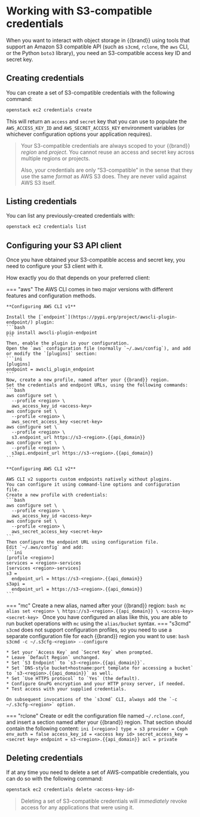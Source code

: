 # Working with S3-compatible credentials

When you want to interact with object storage in {{brand}} using tools that support an Amazon S3 compatible API (such as `s3cmd`, `rclone`, the `aws` CLI, or the Python `boto3` library), you need an S3-compatible access key ID and secret key.

## Creating credentials

You can create a set of S3-compatible credentials with the following command:

```bash
openstack ec2 credentials create
```

This will return an `access` and `secret` key that you can use to populate the `AWS_ACCESS_KEY_ID` and `AWS_SECRET_ACCESS_KEY` environment variables (or whichever configuration options your application requires).

> Your S3-compatible credentials are always scoped to your {{brand}} *region* and *project*.
> You cannot reuse an access and secret key across multiple regions or projects.
>
> Also, your credentials are only “S3-compatible” in the sense that they use the same *format* as AWS S3 does.
> They are never valid against AWS S3 itself.

## Listing credentials

You can list any previously-created credentials with:

```bash
openstack ec2 credentials list
```

## Configuring your S3 API client

Once you have obtained your S3-compatible access and secret key, you need to configure your S3 client with it.

How exactly you do that depends on your preferred client:

=== "aws"
    The AWS CLI comes in two major versions with different features and configuration methods.

    **Configuring AWS CLI v1**

    Install the [`endpoint`](https://pypi.org/project/awscli-plugin-endpoint/) plugin:
    ```bash
    pip install awscli-plugin-endpoint
    ```
    Then, enable the plugin in your configuration.
    Open the `aws` configuration file (normally `~/.aws/config`), and add or modify the `[plugins]` section:
    ```ini
    [plugins]
    endpoint = awscli_plugin_endpoint
    ```
    Now, create a new profile, named after your {{brand}} region.
    Set the credentials and endpoint URLs, using the following commands:
    ```bash
    aws configure set \
      --profile <region> \
      aws_access_key_id <access-key>
    aws configure set \
      --profile <region> \
      aws_secret_access_key <secret-key>
    aws configure set \
      --profile <region> \
      s3.endpoint_url https://s3-<region>.{{api_domain}}
    aws configure set \
      --profile <region> \
      s3api.endpoint_url https://s3-<region>.{{api_domain}}
    ```

    **Configuring AWS CLI v2**

    AWS CLI v2 supports custom endpoints natively without plugins.
    You can configure it using command-line options and configuration file.
    Create a new profile with credentials:
    ```bash
    aws configure set \
      --profile <region> \
      aws_access_key_id <access-key>
    aws configure set \
      --profile <region> \
      aws_secret_access_key <secret-key>
    ```
    Then configure the endpoint URL using configuration file.
    Edit `~/.aws/config` and add:
    ```ini
    [profile <region>]
    services = <region>-services
    [services <region>-services]
    s3 = 
      endpoint_url = https://s3-<region>.{{api_domain}}
    s3api = 
      endpoint_url = https://s3-<region>.{{api_domain}}
    ```
=== "mc"
    Create a new alias, named after your {{brand}} region:
    ```bash
    mc alias set <region> \
      https://s3-<region>.{{api_domain}} \
      <access-key> <secret-key>
    ```
    Once you have configured an alias like this, you are able to run bucket operations with `mc` using the `alias/bucket` syntax.
=== "s3cmd"
    `s3cmd` does not support configuration profiles, so you need to use a separate configuration file for each {{brand}} region you want to use:
    ```bash
    s3cmd -c ~/.s3cfg-<region> --configure
    ```

    * Set your `Access Key` and `Secret Key` when prompted.
    * Leave `Default Region` unchanged.
    * Set `S3 Endpoint` to `s3-<region>.{{api_domain}}`.
    * Set `DNS-style bucket+hostname:port template for accessing a bucket` to `s3-<region>.{{api_domain}}` as well.
    * Set `Use HTTPS protocol` to `Yes` (the default).
    * Configure GnuPG encryption and your HTTP proxy server, if needed.
    * Test access with your supplied credentials.

    On subsequent invocations of the `s3cmd` CLI, always add the `-c ~/.s3cfg-<region>` option.
=== "rclone"
    Create or edit the configuration file named `~/.rclone.conf`, and insert a section named after your {{brand}} region.
    That section should contain the following content:
    ```ini
    [<region>]
    type = s3
    provider = Ceph
    env_auth = false
    access_key_id = <access key id>
    secret_access_key = <secret key>
    endpoint = s3-<region>.{{api_domain}}
    acl = private
    ```

## Deleting credentials

If at any time you need to delete a set of AWS-compatible credentials, you can do so with the following command:

```bash
openstack ec2 credentials delete <access-key-id>
```

> Deleting a set of S3-compatible credentials will *immediately* revoke access for any applications that were using it.
